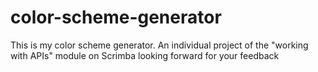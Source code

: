 # color-scheme-generator
This is my color scheme generator. An individual project of the "working with APIs" module on Scrimba
looking forward for your feedback
